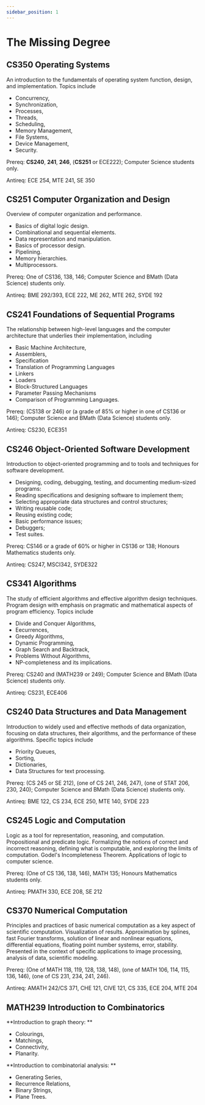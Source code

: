```yaml
---
sidebar_position: 1
---
```


# The Missing Degree

## CS350 Operating Systems
An introduction to the fundamentals of operating system function, design, and implementation. Topics include 
- Concurrency, 
- Synchronization, 
- Processes, 
- Threads, 
- Scheduling, 
- Memory Management, 
- File Systems, 
- Device Management, 
- Security.

Prereq: **CS240**, **241**, **246**, (**CS251** or ECE222); Computer Science students only.

Antireq: ECE 254, MTE 241, SE 350

## CS251 Computer Organization and Design
Overview of computer organization and performance. 
- Basics of digital logic design. 
- Combinational and sequential elements. 
- Data representation and manipulation. 
- Basics of processor design. 
- Pipelining. 
- Memory hierarchies. 
- Multiprocessors.

Prereq: One of CS136, 138, 146; Computer Science and BMath (Data Science) students only.

Antireq: BME 292/393, ECE 222, ME 262, MTE 262, SYDE 192

## CS241 Foundations of Sequential Programs
The relationship between high-level languages and the computer architecture that underlies their implementation, including 
- Basic Machine Architecture, 
- Assemblers, 
- Specification
- Translation of Programming Languages
- Linkers 
- Loaders
- Block-Structured Languages
- Parameter Passing Mechanisms
- Comparison of Programming Languages.

Prereq: (CS138 or 246) or (a grade of 85% or higher in one of CS136 or 146); Computer Science and BMath (Data Science) students only.

Antireq: CS230, ECE351

## CS246 Object-Oriented Software Development
Introduction to object-oriented programming and to tools and techniques for software development. 
- Designing, coding, debugging, testing, and documenting medium-sized programs: 
- Reading specifications and designing software to implement them; 
- Selecting appropriate data structures and control structures; 
- Writing reusable code; 
- Reusing existing code; 
- Basic performance issues; 
- Debuggers; 
- Test suites.

Prereq: CS146 or a grade of 60% or higher in CS136 or 138; Honours Mathematics students only.

Antireq: CS247, MSCI342, SYDE322


## CS341 Algorithms
The study of efficient algorithms and effective algorithm design techniques. 
Program design with emphasis on pragmatic and mathematical aspects of program efficiency. 
Topics include 

- Divide and Conquer Algorithms, 
- Eecurrences, 
- Greedy Algorithms, 
- Dynamic Programming, 
- Graph Search and Backtrack, 
- Problems Without Algorithms, 
- NP-completeness and its implications.

Prereq: CS240 and (MATH239 or 249); Computer Science and BMath (Data Science) students only.

Antireq: CS231, ECE406


## CS240 Data Structures and Data Management
Introduction to widely used and effective methods of data organization, 
focusing on data structures, their algorithms, and the performance of these algorithms.
Specific topics include 
- Priority Queues, 
- Sorting, 
- Dictionaries, 
- Data Structures for text processing.

Prereq: (CS 245 or SE 212), (one of CS 241, 246, 247), (one of STAT 206, 230, 240); Computer Science and BMath (Data Science) students only.

Antireq: BME 122, CS 234, ECE 250, MTE 140, SYDE 223

## CS245 Logic and Computation
Logic as a tool for representation, reasoning, and computation. 
Propositional and predicate logic. 
Formalizing the notions of correct and incorrect reasoning, defining what is computable, and exploring the limits of computation. 
Godel's Incompleteness Theorem. 
Applications of logic to computer science.

Prereq: (One of CS 136, 138, 146), MATH 135; Honours Mathematics students only.

Antireq: PMATH 330, ECE 208, SE 212

## CS370 Numerical Computation
Principles and practices of basic numerical computation as a key aspect of scientific computation. 
Visualization of results. 
Approximation by splines, fast Fourier transforms, solution of linear and nonlinear equations, differential equations, floating point number systems, error, stability. 
Presented in the context of specific applications to image processing, analysis of data, scientific modeling.

Prereq: (One of MATH 118, 119, 128, 138, 148), (one of MATH 106, 114, 115, 136, 146), (one of CS 231, 234, 241, 246).

Antireq: AMATH 242/CS 371, CHE 121, CIVE 121, CS 335, ECE 204, MTE 204

## MATH239 Introduction to Combinatorics

**Introduction to graph theory: **

- Colourings, 
- Matchings, 
- Connectivity, 
- Planarity. 

**Introduction to combinatorial analysis: **

- Generating Series, 
- Recurrence Relations, 
- Binary Strings, 
- Plane Trees.